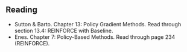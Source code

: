 ## Reading

- Sutton & Barto. Chapter 13: Policy Gradient Methods. Read through section 13.4: REINFORCE with Baseline.  
- Enes. Chapter 7: Policy-Based Methods. Read through page 234 (REINFORCE).
